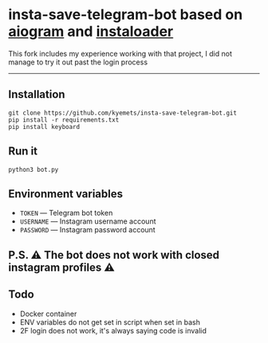 ﻿# insta-save-telegram-bot based on [aiogram](https://aiogram.dev/) and [instaloader](https://github.com/instaloader/instaloader)  


This fork includes my experience working with that project, I did not manage to try it out past the login process

---

## Installation
```
git clone https://github.com/kyemets/insta-save-telegram-bot.git
pip install -r requirements.txt
pip install keyboard
```

## Run it
```python3 bot.py```

## Environment variables
- `TOKEN` — Telegram bot token 
- `USERNAME` — Instagram username account 
- `PASSWORD` — Instagram password account

## P.S. ⚠️ The bot does not work with closed instagram profiles ⚠️ 

## Todo
* Docker container
* ENV variables do not get set in script when set in bash
* 2F login does not work, it's always saying code is invalid
